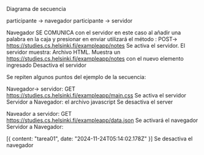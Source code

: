 Diagrama de secuencia

participante -> navegador
participante -> servidor

Navegador SE COMUNICA con el servidor en este caso al añadir una palabra en la caja y presionar en enviar
utilizará el método : POST-> https://studies.cs.helsinki.fi/exampleapp/notes
Se activa el servidor.
El servidor muestra: Archivo HTML.
Muestra un  https://studies.cs.helsinki.fi/exampleapp/notes con el nuevo elemento ingresado
Desactiva el servidor

Se repiten algunos puntos del ejemplo de la secuencia:

Navegador-> servidor: GET
https://studies.cs.helsinki.fi/exampleapp/main.css
Se activa el servidor
Servidor a Navegador: el archivo javascript
Se desactiva el server


Naveador a servidor: GET https://studies.cs.helsinki.fi/exampleapp/data.json
Se activará el navegador
Servidor a Navegador:

[{
content: "tarea01",
date: "2024-11-24T05:14:02.178Z"
}]
Se desactiva el navegador


